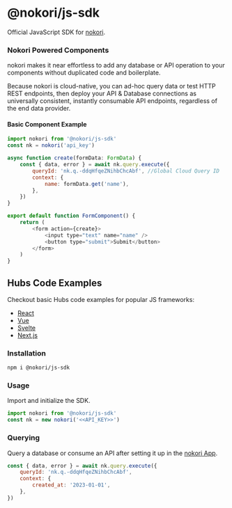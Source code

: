 # @nokori/js-sdk

Official JavaScript SDK for [nokori](https://nokori.com).

### Nokori Powered Components

nokori makes it near effortless to add any database or API operation to your components without duplicated code and boilerplate.

Because nokori is cloud-native, you can ad-hoc query data or test HTTP REST endpoints, then deploy your API & Database connections as universally consistent, instantly consumable API endpoints, regardless of the end data provider.

#### Basic Component Example

```js
import nokori from '@nokori/js-sdk'
const nk = nokori('api_key')

async function create(formData: FormData) {
	const { data, error } = await nk.query.execute({
		queryId: 'nk.q.-ddqHfqeZNihbChcAbf', //Global Cloud Query ID
		context: {
			name: formData.get('name'),
		},
	})
}

export default function FormComponent() {
	return (
		<form action={create}>
			<input type="text" name="name" />
			<button type="submit">Submit</button>
		</form>
	)
}
```

## Hubs Code Examples

Checkout basic Hubs code examples for popular JS frameworks:

- [React](https://github.com/getnokori/js-framework-examples/tree/production/react)
- [Vue](https://github.com/getnokori/js-framework-examples/tree/production/vue)
- [Svelte](https://github.com/getnokori/js-framework-examples/tree/production/svelte)
- [Next.js](https://github.com/getnokori/js-framework-examples/tree/production/nextjs)

### Installation

```bash
npm i @nokori/js-sdk
```

### Usage

Import and initialize the SDK.

```js
import nokori from '@nokori/js-sdk'
const nk = new nokori('<<API_KEY>>')
```

### Querying

Query a database or consume an API after setting it up in the [nokori App](https://github.com/getnokori/nokori-ui).

```js
const { data, error } = await nk.query.execute({
	queryId: 'nk.q.-ddqHfqeZNihbChcAbf',
	context: {
		created_at: '2023-01-01',
	},
})
```
